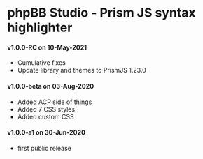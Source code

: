 # phpBB Studio - Prism JS syntax highlighter

#### v1.0.0-RC on 10-May-2021
 - Cumulative fixes
 - Update library and themes to PrismJS 1.23.0

#### v1.0.0-beta on 03-Aug-2020
 - Added ACP side of things
 - Added 7 CSS styles
 - Added custom CSS

#### v1.0.0-a1 on 30-Jun-2020
 - first public release
